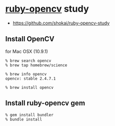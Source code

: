 # [ruby-opencv](https://github.com/ruby-opencv/ruby-opencv/) study

- https://github.com/shokai/ruby-opencv-study

## Install OpenCV

for Mac OSX (10.9.1)

    % brew search opencv
    % brew tap homebrew/science

    % brew info opencv
    opencv: stable 2.4.7.1

    % brew install opencv

## Install ruby-opencv gem

    % gem install bundler
    % bundle install
